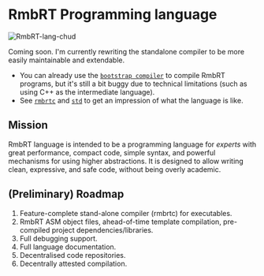 # RmbRT Programming language

![RmbRT-lang-chud](https://user-images.githubusercontent.com/12518378/184537409-a47a6add-1056-4092-8114-67d76a7a0cfe.png)


Coming soon. I'm currently rewriting the standalone compiler to be more easily maintainable and extendable.

* You can already use the [`bootstrap compiler`](https://github.com/RmbRT-lang/rmbrtbc) to compile RmbRT programs, but it's still a bit buggy due to technical limitations (such as using C++ as the intermediate language).
* See [`rmbrtc`](https://github.com/RmbRT-lang/rmbrtc) and [`std`](https://github.com/RmbRT-lang/std) to get an impression of what the language is like.

## Mission

RmbRT language is intended to be a programming language for _experts_ with great performance, compact code, simple syntax, and powerful mechanisms for using higher abstractions.
It is designed to allow writing clean, expressive, and safe code, without being overly academic.

## (Preliminary) Roadmap

1. Feature-complete stand-alone compiler (rmbrtc) for executables.
1. RmbRT ASM object files, ahead-of-time template compilation, pre-compiled project dependencies/libraries.
1. Full debugging support.
1. Full language documentation.
1. Decentralised code repositories.
1. Decentrally attested compilation.
